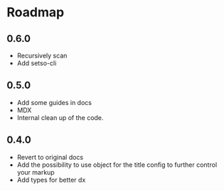 # Roadmap

## 0.6.0

- Recursively scan
- Add setso-cli

## 0.5.0

- Add some guides in docs
- MDX
- Internal clean up of the code.

## 0.4.0

- Revert to original docs
- Add the possibility to use object for the title config to further control your markup
- Add types for better dx
